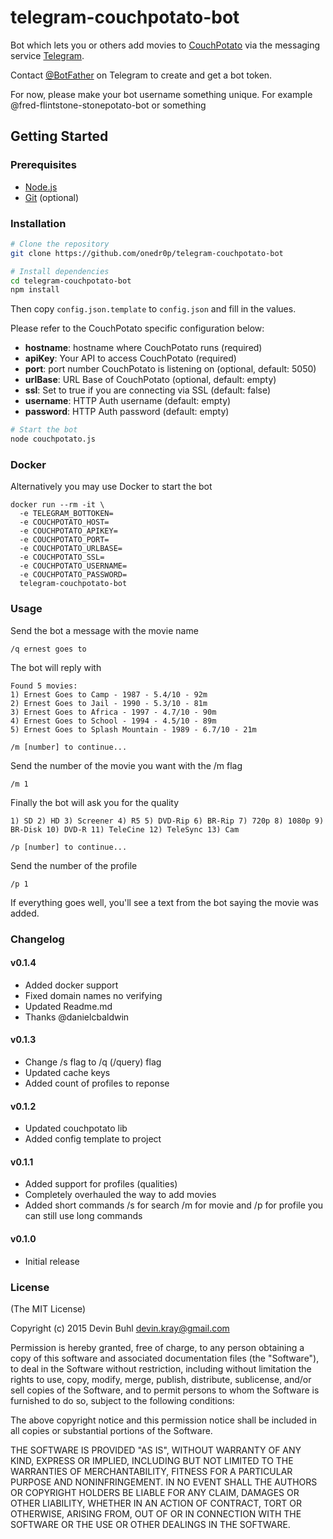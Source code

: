 # telegram-couchpotato-bot

Bot which lets you or others add movies to [CouchPotato](https://couchpota.to/) via the messaging service [Telegram](https://telegram.org/).

Contact [@BotFather](http://telegram.me/BotFather) on Telegram to create and get a bot token.

For now, please make your bot username something unique. For example @fred-flintstone-stonepotato-bot or something

Getting Started
---------------

### Prerequisites
- [Node.js](http://nodejs.org)
- [Git](https://git-scm.com/downloads) (optional)

### Installation

```bash
# Clone the repository
git clone https://github.com/onedr0p/telegram-couchpotato-bot
```

```bash
# Install dependencies
cd telegram-couchpotato-bot
npm install
```

Then copy `config.json.template` to `config.json` and fill in the values.

Please refer to the CouchPotato specific configuration below:

- **hostname**: hostname where CouchPotato runs (required)
- **apiKey**: Your API to access CouchPotato (required)
- **port**: port number CouchPotato is listening on (optional, default: 5050)
- **urlBase**: URL Base of CouchPotato (optional, default: empty)
- **ssl**: Set to true if you are connecting via SSL (default: false)
- **username**: HTTP Auth username (default: empty)
- **password**: HTTP Auth password (default: empty)

```bash
# Start the bot
node couchpotato.js
```

### Docker
Alternatively you may use Docker to start the bot
```
docker run --rm -it \
  -e TELEGRAM_BOTTOKEN=
  -e COUCHPOTATO_HOST=
  -e COUCHPOTATO_APIKEY=
  -e COUCHPOTATO_PORT=
  -e COUCHPOTATO_URLBASE=
  -e COUCHPOTATO_SSL=
  -e COUCHPOTATO_USERNAME=
  -e COUCHPOTATO_PASSWORD=
  telegram-couchpotato-bot
```

### Usage

Send the bot a message with the movie name

`/q ernest goes to`

The bot will reply with

```
Found 5 movies:
1) Ernest Goes to Camp - 1987 - 5.4/10 - 92m
2) Ernest Goes to Jail - 1990 - 5.3/10 - 81m
3) Ernest Goes to Africa - 1997 - 4.7/10 - 90m
4) Ernest Goes to School - 1994 - 4.5/10 - 89m
5) Ernest Goes to Splash Mountain - 1989 - 6.7/10 - 21m

/m [number] to continue...
```

Send the number of the movie you want with the /m flag

```
/m 1
```

Finally the bot will ask you for the quality

```
1) SD 2) HD 3) Screener 4) R5 5) DVD-Rip 6) BR-Rip 7) 720p 8) 1080p 9) BR-Disk 10) DVD-R 11) TeleCine 12) TeleSync 13) Cam

/p [number] to continue...
```

Send the number of the profile

```
/p 1
```

If everything goes well, you'll see a text from the bot saying the movie was added.

### Changelog

#### v0.1.4
- Added docker support
- Fixed domain names no verifying
- Updated Readme.md
- Thanks @danielcbaldwin

#### v0.1.3
- Change /s flag to /q (/query) flag
- Updated cache keys
- Added count of profiles to reponse

#### v0.1.2
- Updated couchpotato lib
- Added config template to project

#### v0.1.1
- Added support for profiles (qualities)
- Completely overhauled the way to add movies
- Added short commands /s for search /m for movie and /p for profile you can still use long commands

#### v0.1.0
- Initial release

### License
(The MIT License)

Copyright (c) 2015 Devin Buhl <devin.kray@gmail.com>

Permission is hereby granted, free of charge, to any person obtaining
a copy of this software and associated documentation files (the
"Software"), to deal in the Software without restriction, including
without limitation the rights to use, copy, modify, merge, publish,
distribute, sublicense, and/or sell copies of the Software, and to
permit persons to whom the Software is furnished to do so, subject to
the following conditions:

The above copyright notice and this permission notice shall be
included in all copies or substantial portions of the Software.

THE SOFTWARE IS PROVIDED "AS IS", WITHOUT WARRANTY OF ANY KIND,
EXPRESS OR IMPLIED, INCLUDING BUT NOT LIMITED TO THE WARRANTIES OF
MERCHANTABILITY, FITNESS FOR A PARTICULAR PURPOSE AND
NONINFRINGEMENT. IN NO EVENT SHALL THE AUTHORS OR COPYRIGHT HOLDERS BE
LIABLE FOR ANY CLAIM, DAMAGES OR OTHER LIABILITY, WHETHER IN AN ACTION
OF CONTRACT, TORT OR OTHERWISE, ARISING FROM, OUT OF OR IN CONNECTION
WITH THE SOFTWARE OR THE USE OR OTHER DEALINGS IN THE SOFTWARE.
